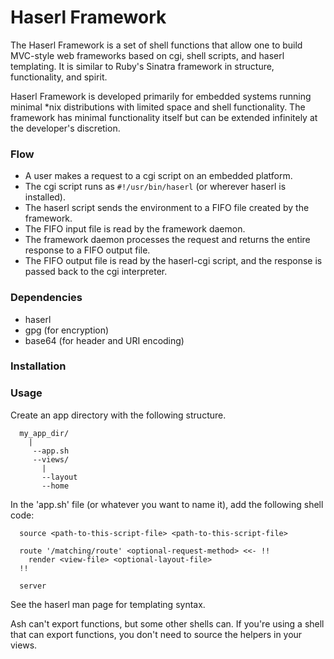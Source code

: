 # Haserl Framework

The Haserl Framework is a set of shell functions that allow one to build
MVC-style web frameworks based on cgi, shell scripts, and haserl templating.
It is similar to Ruby's Sinatra framework in structure, functionality, and spirit.

Haserl Framework is developed primarily for embedded systems running minimal *nix
distributions with limited space and shell functionality. The framework has minimal
functionality itself but can be extended infinitely at the developer's discretion.

### Flow

* A user makes a request to a cgi script on an embedded platform.
* The cgi script runs as ```#!/usr/bin/haserl``` (or wherever haserl is installed).
* The haserl script sends the environment to a FIFO file created by the framework.
* The FIFO input file is read by the framework daemon.
* The framework daemon processes the request and returns the entire response to a
  FIFO output file.
* The FIFO output file is read by the haserl-cgi script, and the response is passed
  back to the cgi interpreter.

### Dependencies
* haserl
* gpg (for encryption)
* base64 (for header and URI encoding)

### Installation

### Usage

Create an app directory with the following structure.

```text
  my_app_dir/
    |
     --app.sh
     --views/
       |
       --layout
       --home
```

In the 'app.sh' file (or whatever you want to name it), add the following shell code:

```shell
  source <path-to-this-script-file> <path-to-this-script-file>

  route '/matching/route' <optional-request-method> <<- !!
    render <view-file> <optional-layout-file>
  !!

  server
```

See the haserl man page for templating syntax.

Ash can't export functions, but some other shells can.
If you're using a shell that can export functions,
you don't need to source the helpers in your views.

